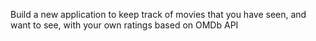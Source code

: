 Build a new application to keep track of movies that you have seen, and want to see, with your own ratings based on OMDb API

